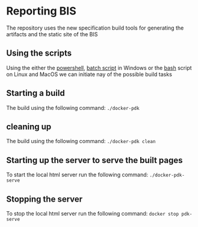 # Reporting BIS

The repository uses the new specification build tools for generating the artifacts and the static
site of the BIS 

## Using the scripts
Using the either the [powershell](docker-pdk.ps1), [batch script](docker-pdk.cmd) in Windows or 
the [bash](docker-pdk.sh) script on Linux and MacOS we can initiate nay of the possible build tasks 

## Starting a build
The build using the following command:
`./docker-pdk`

## cleaning up
The build using the following command:
`./docker-pdk clean` 

## Starting up the server to serve the built pages
To start the local html server run the following command:
`./docker-pdk-serve`

## Stopping the server
To stop the local html server run the following command:
`docker stop pdk-serve`
